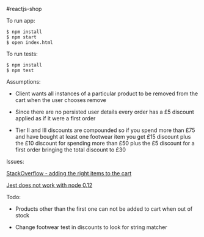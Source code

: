 #reactjs-shop

To run app:

```
$ npm install
$ npm start
$ open index.html
```

To run tests:

```
$ npm install
$ npm test
```

Assumptions:

- Client wants all instances of a particular product to be removed from the cart when the user chooses remove

- Since there are no persisted user details every order has a £5 discount applied as if it were a first order

- Tier II and III discounts are compounded so if you spend more than £75 and have bought at least one footwear item you get £15 discount plus the £10 discount for spending more than £50 plus the £5 discount for a first order bringing the total discount to £30

Issues:

[StackOverflow - adding the right items to the cart](http://stackoverflow.com/questions/30865389/cart-not-adding-correct-item-in-react-js)

[Jest does not work with node 0.12](https://github.com/facebook/jest/issues/243)

Todo:

- Products other than the first one can not be added to cart when out of stock

- Change footwear test in discounts to look for string matcher
